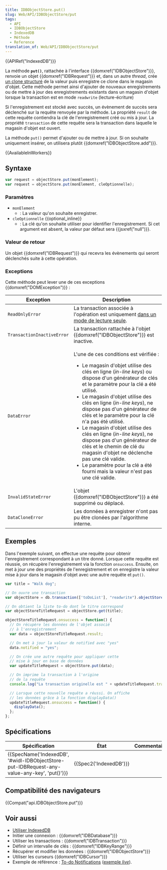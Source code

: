 ```yaml
---
title: IDBObjectStore.put()
slug: Web/API/IDBObjectStore/put
tags:
  - API
  - IDBObjectStore
  - IndexedDB
  - Méthode
  - Reference
translation_of: Web/API/IDBObjectStore/put
---
```

{{APIRef("IndexedDB")}}

La méthode **`put()`**, rattachée à l'interface {{domxref("IDBObjectStore")}}, renvoie un objet {{domxref("IDBRequest")}} et, dans un autre _thread_, crée [un clone structuré](https://www.whatwg.org/specs/web-apps/current-work/multipage/common-dom-interfaces.html#structured-clone) de la valeur puis enregistre ce clone dans le magasin d'objet. Cette méthode permet ainsi d'ajouter de nouveaux enregistrements ou de mettre à jour des enregistrements existants dans un magasin d'objet lorsque la transaction est en mode `readwrite` (lecture-écriture)

Si l'enregistrement est stocké avec succès, un évènement de succès sera déclenché sur la requête renvoyée par la méthode. La propriété `result` de cette requête contiendra la clé de l'enregistrement créé ou mis à jour. La propriété `transaction` de cette requête sera la transaction dans laquelle le magasin d'objet est ouvert.

La méthode `put()` permet d'ajouter ou de mettre à jour. Si on souhaite uniquement insérer, on utilisera plutôt {{domxref("IDBObjectStore.add")}}.

{{AvailableInWorkers}}

## Syntaxe

```js
var request = objectStore.put(monElement);
var request = objectStore.put(monElement, cleOptionnelle);
```

### Paramètres

- `monElement`
  - : La valeur qu'on souhaite enregistrer.
- `cleOptionnelle` {{optional_inline}}
  - : La clé qu'on souhaite utiliser pour identifier l'enregistrement. Si cet argument est absent, la valeur par défaut sera {{jsxref("null")}}.

### Valeur de retour

Un objet {{domxref("IDBRequest")}} qui recevra les évènements qui seront déclenchés suite à cette opération.

### Exceptions

Cette méthode peut lever une de ces exceptions {{domxref("DOMException")}} :

<table class="standard-table">
  <thead>
    <tr>
      <th scope="col">Exception</th>
      <th scope="col">Description</th>
    </tr>
  </thead>
  <tbody>
    <tr>
      <td><code>ReadOnlyError</code></td>
      <td>
        La transaction associée à l'opération est uniquement
        <a href="/fr/docs/Web/API/IDBTransaction#Constantes"
          >dans un mode de lecture seule</a
        >.
      </td>
    </tr>
    <tr>
      <td><code>TransactionInactiveError</code></td>
      <td>
        La transaction rattachée à l'objet
        {{domxref("IDBObjectStore")}} est inactive.
      </td>
    </tr>
    <tr>
      <td><code>DataError</code></td>
      <td>
        <p>L'une de ces conditions est vérifiée :</p>
        <ul>
          <li>
            Le magasin d'objet utilise des clés en ligne (<em>in-line keys</em>)
            ou dispose d'un générateur de clés et le paramètre pour la clé a été
            utilisé.
          </li>
          <li>
            Le magasin d'objet utilise des clés en ligne (<em>in-line keys</em
            >), ne dispose pas d'un générateur de clés et le paramètre pour la
            clé n'a pas été utilisé.
          </li>
          <li>
            Le magasin d'objet utilise des clés en ligne (<em>in-line keys</em
            >), ne dispose pas d'un générateur de clés et le chemin de clé du
            magasin d'objet ne déclenche pas une clé valide.
          </li>
          <li>
            Le paramètre pour la clé a été fourni mais la valeur n'est pas une
            clé valide.
          </li>
        </ul>
      </td>
    </tr>
    <tr>
      <td><code>InvalidStateError</code></td>
      <td>
        L'objet {{domxref("IDBObjectStore")}} a été supprimé ou
        déplacé.
      </td>
    </tr>
    <tr>
      <td><code>DataCloneError</code></td>
      <td>
        Les données à enregistrer n'ont pas pu être clonées par l'algorithme
        interne.
      </td>
    </tr>
  </tbody>
</table>

## Exemples

Dans l'exemple suivant, on effectue une requête pour obtenir l'enregistrement correspondant à un titre donné. Lorsque cette requête est réussie, on récupère l'enregistrement via la fonction `onsuccess`. Ensuite, on met à jour une des propriétés de l'enregistrement et on enregistre la valeur mise à jour dans le magasin d'objet avec une autre requête et `put()`.

```js
var title = "Walk dog";

// On ouvre une transaction
var objectStore = db.transaction(['toDoList'], "readwrite").objectStore('toDoList');

// On obtient la liste to-do dont le titre correspond
var objectStoreTitleRequest = objectStore.get(title);

objectStoreTitleRequest.onsuccess = function() {
  // On récupère les données de l'objet associé
  // à l'enregistrement
  var data = objectStoreTitleRequest.result;

  // On met à jour la valeur de notified avec "yes"
  data.notified = "yes";

  // On crée une autre requête pour appliquer cette
  // mise à jour en base de données
  var updateTitleRequest = objectStore.put(data);

  // On imprime la transaction à l'origine
  // de la requête
  console.log("La transaction originelle est " + updateTitleRequest.transaction);

  // Lorsque cette nouvelle requête a réussi. On affiche
  // les données grâce à la fonction displayData()
  updateTitleRequest.onsuccess = function() {
    displayData();
  };
};
```

## Spécifications

| Spécification                                                                                                            | État                         | Commentaires |
| ------------------------------------------------------------------------------------------------------------------------ | ---------------------------- | ------------ |
| {{SpecName('IndexedDB', '#widl-IDBObjectStore-put-IDBRequest-any-value-any-key', 'put()')}} | {{Spec2('IndexedDB')}} |              |

## Compatibilité des navigateurs

{{Compat("api.IDBObjectStore.put")}}

## Voir aussi

- [Utiliser IndexedDB](/fr/docs/Web/API/API_IndexedDB/Using_IndexedDB)
- Initier une connexion : {{domxref("IDBDatabase")}}
- Utiliser les transactions : {{domxref("IDBTransaction")}}
- Définir un intervalle de clés : {{domxref("IDBKeyRange")}}
- Récupérer et modifier les données : {{domxref("IDBObjectStore")}}
- Utiliser les curseurs {{domxref("IDBCursor")}}
- Exemple de référence : [To-do Notifications](https://github.com/mdn/to-do-notifications/tree/gh-pages) ([exemple _live_](https://mdn.github.io/to-do-notifications/)).
